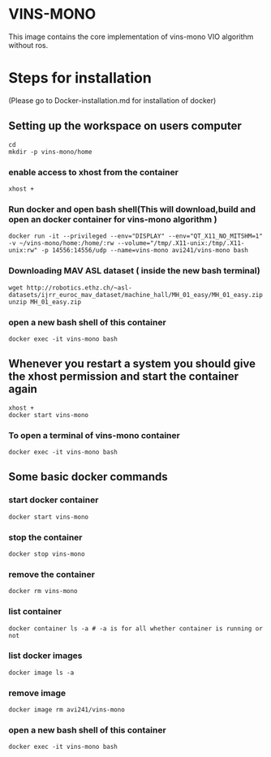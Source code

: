 # VINS-MONO
This image contains the core implementation of vins-mono VIO algorithm without ros.
# Steps for installation
(Please go to Docker-installation.md for installation of docker)
## Setting up the workspace on users computer
    cd
    mkdir -p vins-mono/home
   ### enable access to xhost from the container
    xhost +
   ### Run docker and open bash shell(This will download,build and open an docker container for vins-mono algorithm )
    docker run -it --privileged --env="DISPLAY" --env="QT_X11_NO_MITSHM=1" -v ~/vins-mono/home:/home/:rw --volume="/tmp/.X11-unix:/tmp/.X11-unix:rw" -p 14556:14556/udp --name=vins-mono avi241/vins-mono bash
    
   ### Downloading MAV ASL dataset ( inside the new bash terminal)
    wget http://robotics.ethz.ch/~asl-datasets/ijrr_euroc_mav_dataset/machine_hall/MH_01_easy/MH_01_easy.zip
    unzip MH_01_easy.zip
   ### open a new bash shell of this container
    docker exec -it vins-mono bash
    
   ## Whenever you restart a system you should give the xhost permission and start the container again
    xhost +
    docker start vins-mono
   ### To open a terminal of vins-mono container
    docker exec -it vins-mono bash
   
   ## Some basic docker commands
   ### start docker container
    docker start vins-mono
   ### stop the container
    docker stop vins-mono
   ### remove the container
    docker rm vins-mono
   ### list container
    docker container ls -a # -a is for all whether container is running or not
   ### list docker images
    docker image ls -a
   ### remove image
    docker image rm avi241/vins-mono
   ### open a new bash shell of this container
    docker exec -it vins-mono bash
